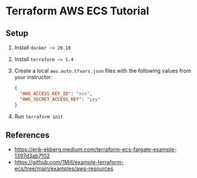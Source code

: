 # Terraform AWS ECS Tutorial

## Setup

1. Install `docker ~> 20.10`
1. Install `terraform ~> 1.4`
1. Create a local `aws.auto.tfvars.json` files with the following values from your instructor:

   ```json
   {
     "AWS_ACCESS_KEY_ID": "xxx",
     "AWS_SECRET_ACCESS_KEY": "yyy"
   }
   ```

1. Run `terraform init`

## References

- <https://erik-ekberg.medium.com/terraform-ecs-fargate-example-1397d3ab7f02>
- <https://github.com/1Mill/example-terraform-ecs/tree/main/examples/aws-resources>
